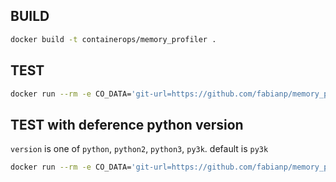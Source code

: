 ## BUILD

```bash
docker build -t containerops/memory_profiler .
```

## TEST

```bash
docker run --rm -e CO_DATA='git-url=https://github.com/fabianp/memory_profiler.git entry-file=test/test_func.py' containerops/memory_profiler
```

## TEST with deference python version

`version` is one of `python`, `python2`, `python3`, `py3k`.
default is `py3k`

```bash
docker run --rm -e CO_DATA='git-url=https://github.com/fabianp/memory_profiler.git entry-file=test/test_func.py version=python' containerops/memory_profiler
```
